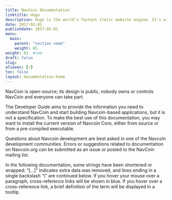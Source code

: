 ```yaml
---
title: NavCoin Documentation
linktitle: Hugo
description: Hugo is the world's fastest static website engine. It's written in Go (aka Golang) and developed by bep, spf13 and friends.
date: 2017-02-01
publishdate: 2017-02-01
menu:
  main:
    parent: "section name"
    weight: 01
weight: 01	#rem
draft: false
slug:
aliases: [/]
toc: false
layout: documentation-home
---
```

NavCoin is open-source; its design is public, nobody owns or controls NavCoin and everyone can take part.

The Developer Guide aims to provide the information you need to understand NavCoin and start building Navcoin-based applications, but it is not a specification. To make the best use of this documentation, you may want to install the current version of Navcoin Core, either from source or from a pre-compiled executable.

Questions about Navcoin development are best asked in one of the Navcoin development communities. Errors or suggestions related to documentation on Navcoin.org can be submitted as an issue or posted to the NavCoin mailing list.

In the following documentation, some strings have been shortened or wrapped: “[…]” indicates extra data was removed, and lines ending in a single backslash “\” are continued below. If you hover your mouse over a paragraph, cross-reference links will be shown in blue. If you hover over a cross-reference link, a brief definition of the term will be displayed in a tooltip.
